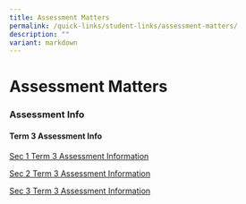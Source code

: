 ```yaml
---
title: Assessment Matters
permalink: /quick-links/student-links/assessment-matters/
description: ""
variant: markdown
---
```

Assessment Matters
============

### Assessment Info

#### Term 3 Assessment Info

[Sec 1 Term 3 Assessment Information](/files/Sec_1_Term_3_Assessment_Information.pdf)

[Sec 2 Term 3 Assessment Information](/files/Sec_2_Term_3_Assessment_Information.pdf)

[Sec 3 Term 3 Assessment Information](/files/Sec_3_Term_3_Assessment_Information.pdf)




